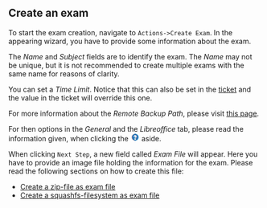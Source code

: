 ## Create an exam

To start the exam creation, navigate to `Actions->Create Exam`. In the appearing wizard, you have to provide some information about the exam.

The *Name* and *Subject* fields are to identify the exam. The *Name* may not be unique, but it is not recommended to create multiple exams with the same name for reasons of clarity.

You can set a *Time Limit*. Notice that this can also be set in the [ticket](create-single-ticket.md) and the value in the ticket will override this one.

For more information about the *Remote Backup Path*, please visit [this page](remote-backup-path.md).

For then options in the *General* and the *Libreoffice* tab, please read the information given, when clicking the ![Questionmark](img/questionmark.png) aside.

When clicking `Next Step`, a new field called *Exam File* will appear. Here you have to provide an image file holding the information for the exam. Please read the following sections on how to create this file:

* [Create a zip-file as exam file](create-zip-exam-file.md)
* [Create a squashfs-filesystem as exam file](create-squashfs-exam-file.md)